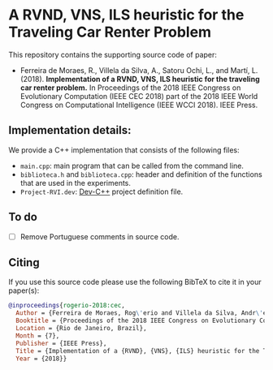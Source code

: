 # A RVND, VNS, ILS heuristic for the Traveling Car Renter Problem

This repository contains the supporting source code of paper:

* Ferreira de Moraes, R., Villela da Silva, A., Satoru Ochi, L., and Martí, L. (2018). **Implementation of a RVND, VNS, ILS heuristic for the traveling car renter problem.** In Proceedings of the 2018 IEEE Congress on Evolutionary Computation (IEEE CEC 2018) part of the 2018 IEEE World Congress on Computational Intelligence (IEEE WCCI 2018). IEEE Press.

## Implementation details:

We provide a C++ implementation that consists of the following files:

* `main.cpp`: main program that can be called from the command line.
* `biblioteca.h` and `biblioteca.cpp`: header and definition of the functions that are used in the experiments.
* `Project-RVI.dev`: [Dev-C++](https://sourceforge.net/projects/orwelldevcpp/) project definition file.

## To do

* [ ] Remove Portuguese comments in source code.

## Citing

If you use this source code please use the following BibTeX to cite it in your paper(s):

```bibtex
@inproceedings{rogerio-2018:cec,
  Author = {Ferreira de Moraes, Rog\'erio and Villela da Silva, Andr\'e and Satoru Ochi, Luiz and Luis Mart\'i},
  Booktitle = {Proceedings of the 2018 IEEE Congress on Evolutionary Computation (IEEE CEC 2018) part of the 2018 IEEE World Congress on Computational Intelligence (IEEE WCCI 2018)},
  Location = {Rio de Janeiro, Brazil},
  Month = {7},
  Publisher = {IEEE Press},
  Title = {Implementation of a {RVND}, {VNS}, {ILS} heuristic for the Traveling Car Renter Problem},
  Year = {2018}}
```
